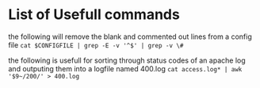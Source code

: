# List of Usefull commands

the following will remove the blank and commented out lines from a config file
`cat $CONFIGFILE | grep -E -v '^$' | grep -v \#`

the following is usefull for sorting through status codes of an apache log and outputing them into a logfile named 400.log
`cat access.log* | awk '$9~/200/' > 400.log`
